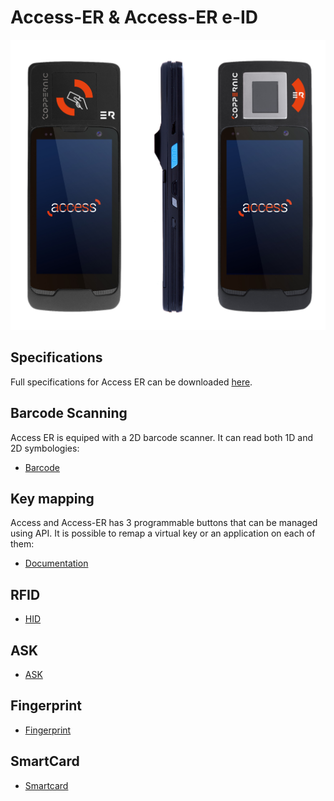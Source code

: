 Access-ER & Access-ER e-ID
======

![](/img/devices/access_er_rfid-eid.jpg)

Specifications
--------------

Full specifications for Access ER can be downloaded [here](https://www.coppernic.fr/en/documentations/).

Barcode Scanning
----------------

Access ER is equiped with a 2D barcode scanner. It can read both 1D and 2D symbologies:

- [Barcode](/sdk/barcode/manager.md)

Key mapping
-----------

Access and Access-ER has 3 programmable buttons that can be managed using API. It is possible to remap a virtual key or an application on each of them:


- [Documentation](/sdk/core/mapping.md)

RFID
----

- [HID](/docs/product/access-er/hid)


ASK
----

- [ASK](/docs/product/access-er/ask)


Fingerprint
----

- [Fingerprint](/docs/product/access-er/fingerprint)


SmartCard
----

- [Smartcard](/docs/product/access-er/smartcard)